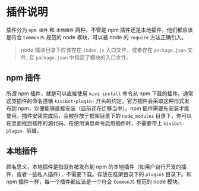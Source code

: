 # 插件说明

插件分为 `npm 插件` 和 `本地插件` 两种，不管是 npm 插件还是本地插件，他们都应该是符合 `CommonJS` 规范的 node 模块，可以被 node 的 `require` 方法正确引入。

> node 模块目录下应该存在 `index.js` 入口文件，或者存在 `package.json` 文件, 且 `package.json` 中指定了模块的入口文件。

## npm 插件

所谓 npm 插件，就是可以直接使用 `kivi install` 命令从 npm 下载的插件。通常这类插件的命名遵循 `kivibot-plugin-` 开头的约定。官方插件会采取这种形式发布到 npm，以便能够直接安装（目前还在迁移当中）。npm 插件需要先安装才能使用，插件安装完成后，会被存放于框架目录下的 `node_modules` 目录下，你可以在里面找到插件的源代码。在使用消息命令启用插件时，不需要带上 `kivibot-plugin-` 前缀。

## 本地插件

顾名思义，本地插件是指没有被发布到 npm 的本地插件（如用户自行开发的插件，或者一些私人插件），不需要下载。存放在框架目录下的 `plugins` 目录下。和 npm 插件一样，每一个插件都应该是一个符合 `CommonJS` 规范的 node 模块。
